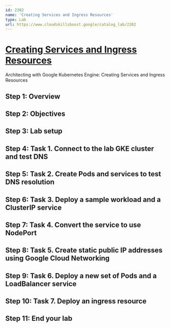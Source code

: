 ```yaml
---
id: 2302
name: 'Creating Services and Ingress Resources'
type: Lab
url: https://www.cloudskillsboost.google/catalog_lab/2302
---
```


# [Creating Services and Ingress Resources](https://www.cloudskillsboost.google/catalog_lab/2302)

Architecting with Google Kubernetes Engine: Creating Services and Ingress Resources

## Step 1: Overview

## Step 2: Objectives

## Step 3: Lab setup

## Step 4: Task 1. Connect to the lab GKE cluster and test DNS

## Step 5: Task 2. Create Pods and services to test DNS resolution

## Step 6: Task 3. Deploy a sample workload and a ClusterIP service

## Step 7: Task 4. Convert the service to use NodePort

## Step 8: Task 5. Create static public IP addresses using Google Cloud Networking

## Step 9: Task 6. Deploy a new set of Pods and a LoadBalancer service

## Step 10: Task 7. Deploy an ingress resource

## Step 11: End your lab

